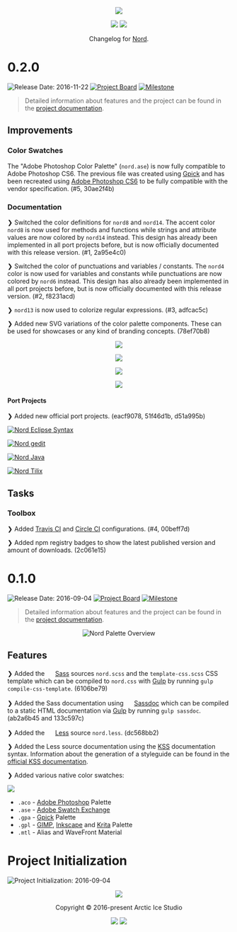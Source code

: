 <p align="center"><a href="https://www.nordtheme.com" target="_blank"><img src="https://raw.githubusercontent.com/arcticicestudio/nord-docs/develop/assets/images/nord/repository-hero.svg?sanitize=true"/></a></p>

<p align="center"><a href="https://github.com/arcticicestudio/nord/releases/latest"><img src="https://img.shields.io/github/release/arcticicestudio/nord.svg?style=flat-square&label=Release&logo=github&logoColor=eceff4&colorA=4c566a&colorB=88c0d0"/></a> <a href="https://www.nordtheme.com/docs"><img src="https://img.shields.io/github/release/arcticicestudio/styleguide-markdown.svg?style=flat-square&label=Docs&colorA=4c566a&colorB=88c0d0&logo=data%3Aimage%2Fsvg%2Bxml%3Bbase64%2CPHN2ZyB4bWxucz0iaHR0cDovL3d3dy53My5vcmcvMjAwMC9zdmciIHdpZHRoPSIxNiIgaGVpZ2h0PSIxNiI%2BCiAgICA8cGF0aCBmaWxsPSIjZDhkZWU5IiBkPSJNMTMuNzQ2IDIuODEzYS42Ny42NyAwIDAgMC0uNTU5LS4xMzNMOCAzLjg0OGwtNS4xODgtMS4xOGEuNjY5LjY2OSAwIDAgMC0uNTcuMTMzLjY3Ny42NzcgMCAwIDAtLjI0Mi41MzF2OC4xMzNjLS4wMDguMzIuMjEuNTk4LjUyLjY2OGw1LjMzMiAxLjE5OWguMjk2bDUuMzMyLTEuMmEuNjY4LjY2OCAwIDAgMCAuNTItLjY2N1YzLjMzMmEuNjU5LjY1OSAwIDAgMC0uMjU0LS41MnpNMy4zMzIgNC4xNjhsNCAuODk4djYuNzY2bC00LS44OTh6bTkuMzM2IDYuNzY2bC00IC44OThWNS4wNjZsNC0uODk4em0wIDAiLz4KPC9zdmc%2BCg%3D%3D"/></a></p>

<p align="center">Changelog for <a href="https://github.com/arcticicestudio/nord" alt="Nord">Nord</a>.</p>

# 0.2.0

![Release Date: 2016-11-22](https://img.shields.io/badge/Release_Date-2016--11--22-88C0D0.svg?style=flat-square) [![Project Board](https://img.shields.io/badge/Project_Board-0.2.0-88C0D0.svg?style=flat-square)](https://github.com/arcticicestudio/nord/projects/3) [![Milestone](https://img.shields.io/badge/Milestone-0.2.0-88C0D0.svg?style=flat-square)](https://github.com/arcticicestudio/nord/milestone/2)

> Detailed information about features and the project can be found in the [project documentation][ghio-docs].

## Improvements

### Color Swatches

The "Adobe Photoshop Color Palette" (`nord.ase`) is now fully compatible to Adobe Photoshop CS6. The previous file was created using [Gpick][gpick] and has been recreated using [Adobe Photoshop CS6][adobe-photoshop] to be fully compatible with the vendor specification. (#5, 30ae2f4b)

### Documentation

❯ Switched the color definitions for `nord8` and `nord14`. The accent color `nord8` is now used for methods and functions while strings and attribute values are now colored by `nord14` instead. This design has already been implemented in all port projects before, but is now officially documented with this release version. (#1, 2a95e4c0)

❯ Switched the color of punctuations and variables / constants. The `nord4` color is now used for variables and constants while punctuations are now colored by `nord6` instead. This design has also already been implemented in all port projects before, but is now officially documented with this release version. (#2, f8231acd)

❯ `nord13` is now used to colorize regular expressions. (#3, adfcac5c)

❯ Added new SVG variations of the color palette components. These can be used for showcases or any kind of branding concepts. (78ef70b8)

<p align="center"><img src="https://cdn.rawgit.com/arcticicestudio/nord/develop/assets/nord-component-polar-night.svg"/></p>

<p align="center"><img src="https://cdn.rawgit.com/arcticicestudio/nord/develop/assets/nord-component-snow-storm.svg"/></p>

<p align="center"><img src="https://cdn.rawgit.com/arcticicestudio/nord/develop/assets/nord-component-frost.svg"/></p>

<p align="center"><img src="https://cdn.rawgit.com/arcticicestudio/nord/develop/assets/nord-component-aurora.svg"/></p>

#### Port Projects

❯ Added new official port projects. (eacf9078, 51f46d1b, d51a995b)

[![Nord Eclipse Syntax][assets-port-banner-eclipse-syntax]][gh-repo-nord-eclipse-syntax]

[![Nord gedit][assets-port-banner-gedit]][gh-repo-nord-gedit]

[![Nord Java][assets-port-banner-java]][gh-repo-nord-java]

[![Nord Tilix][assets-port-banner-tilix]][gh-repo-nord-tilix]

## Tasks

### Toolbox

❯ Added [Travis CI][ci-travisci] and [Circle CI][ci-circleci] configurations. (#4, 00beff7d)

❯ Added npm registry badges to show the latest published version and amount of downloads. (2c061e15)

# 0.1.0

![Release Date: 2016-09-04](https://img.shields.io/badge/Release_Date-2016--09--04-88C0D0.svg?style=flat-square) [![Project Board](https://img.shields.io/badge/Project_Board-0.1.0-88C0D0.svg?style=flat-square)](https://github.com/arcticicestudio/nord/projects/2) [![Milestone](https://img.shields.io/badge/Milestone-0.1.0-88C0D0.svg?style=flat-square)](https://github.com/arcticicestudio/nord/milestone/1)

> Detailed information about features and the project can be found in the [project documentation][ghio-docs].

<p align="center"><img src="https://cdn.rawgit.com/arcticicestudio/nord/develop/assets/nord-overview.svg" alt="Nord Palette Overview"/></p>

## Features

❯ Added the <img src="http://sass-lang.com/favicon.ico" width=16 height=16 /> [Sass][sass] sources `nord.scss` and the `template-css.scss` CSS template which can be compiled to `nord.css` with [Gulp][gulp] by running `gulp compile-css-template`. (6106be79)

❯ Added the Sass documentation using <img src="http://sassdoc.com/favicon.png" width=16 height=16 /> [Sassdoc][sassdoc] which can be compiled to a static HTML documentation via [Gulp][gulp] by running `gulp sassdoc`. (ab2a6b45 and 133c597c)

❯ Added the <img src="http://lesscss.org/public/ico/favicon.ico" width=16 height=16 /> [Less][less] source `nord.less`. (dc568bb2)

❯ Added the Less source documentation using the [KSS][kss] documentation syntax. Information about the generation of a styleguide can be found in the [official KSS documentation][kss-doc-styleguide].

❯ Added various native color swatches:

![][assets-color-swatch]

- `.aco` - [Adobe Photoshop][adobe-photoshop] Palette
- `.ase` - [Adobe Swatch Exchange][adobe-help-color-swatches]
- `.gpa` - [Gpick][gpick] Palette
- `.gpl` - [GIMP][gimp-doc-color-palette], [Inkscape][inkscape-wiki-color-palette] and [Krita][krita-doc-color-palette] Palette
- `.mtl` - Alias and WaveFront Material

# Project Initialization

![Project Initialization: 2016-09-04](https://img.shields.io/badge/Project_Initialization-2016--09--04-88C0D0.svg?style=flat-square)

<p align="center"><img src="https://cdn.rawgit.com/arcticicestudio/nord/develop/assets/banner-footer-mountains.svg" /></p>

<p align="center">Copyright &copy; 2016-present Arctic Ice Studio</p>

<p align="center"><a href="https://github.com/arcticicestudio/nord/blob/develop/LICENSE.md"><img src="https://img.shields.io/badge/License-MIT-5E81AC.svg?style=flat-square"/></a> <a href="https://creativecommons.org/licenses/by-sa/4.0"><img src="https://img.shields.io/badge/License-CC_BY--SA_4.0-5E81AC.svg?style=flat-square"/></a></p>

[adobe-help-color-swatches]: https://helpx.adobe.com/illustrator/using/using-creating-swatches.html
[adobe-photoshop]: http://adobe.com/products/photoshop
[apple-macos-design-guidelines-color]: https://developer.apple.com/macos/human-interface-guidelines/visual-design/color
[assets-color-swatch]: https://cdn.rawgit.com/arcticicestudio/nord/develop/assets/icon-color-swatch.svg
[assets-port-banner-eclipse-syntax]: https://cdn.rawgit.com/arcticicestudio/nord/develop/assets/nord-eclipse-syntax-banner.svg
[assets-port-banner-gedit]: https://cdn.rawgit.com/arcticicestudio/nord/develop/assets/nord-gedit-banner.svg
[assets-port-banner-java]: https://cdn.rawgit.com/arcticicestudio/nord/develop/assets/nord-java-banner.svg
[assets-port-banner-tilix]: https://cdn.rawgit.com/arcticicestudio/nord/develop/assets/nord-tilix-banner.svg
[ci-circleci]: https://circleci.com/gh/arcticicestudio/nord
[ci-travisci]: https://travis-ci.org/arcticicestudio/nord
[gh-repo-nord-eclipse-syntax]: https://github.com/arcticicestudio/nord-eclipse-syntax
[gh-repo-nord-gedit]: https://github.com/arcticicestudio/nord-gedit
[gh-repo-nord-java]: https://github.com/arcticicestudio/nord-java
[gh-repo-nord-tilix]: https://github.com/arcticicestudio/nord-tilix
[ghio-docs]: https://arcticicestudio.github.io/nord
[gimp-doc-color-palette]: https://docs.gimp.org/en/gimp-concepts-palettes.html
[gpick]: http://gpick.org
[gulp]: http://gulpjs.com
[inkscape-wiki-color-palette]: http://wiki.inkscape.org/wiki/index.php/ColorPalette
[krita-doc-color-palette]: https://docs.krita.org/Palette
[kss]: http://warpspire.com/kss
[kss-doc-styleguide]: http://warpspire.com/kss/styleguides
[less]: http://lesscss.org
[sass]: http://sass-lang.com
[sassdoc]: http://sassdoc.com
